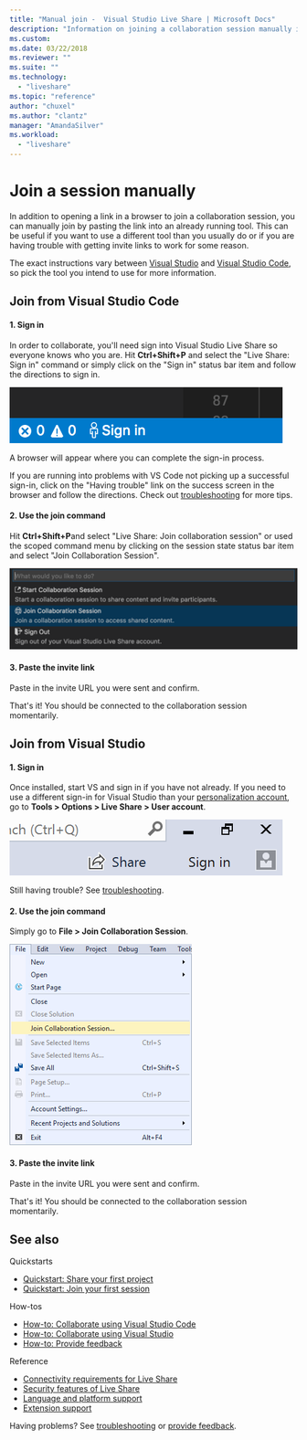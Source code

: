 ```yaml
---
title: "Manual join -  Visual Studio Live Share | Microsoft Docs"
description: "Information on joining a collaboration session manually in Visual Studio Live share."
ms.custom:
ms.date: 03/22/2018
ms.reviewer: ""
ms.suite: ""
ms.technology: 
  - "liveshare"
ms.topic: "reference"
author: "chuxel"
ms.author: "clantz"
manager: "AmandaSilver"
ms.workload: 
  - "liveshare"
---
```

# Join a session manually

In addition to opening a link in a browser to join a collaboration session, you can manually join by pasting the link into an already running tool. This can be useful if you want to use a different tool than you usually do or if you are having trouble with getting invite links to work for some reason.

The exact instructions vary between [Visual Studio](#join-from-visual-studio) and [Visual Studio Code](#join-from-visual-studio-code), so pick the tool you intend to use for more information.

## Join from Visual Studio Code

#### 1. Sign in

In order to collaborate, you'll need sign into Visual Studio Live Share so everyone knows who you are. Hit **Ctrl+Shift+P** and select the "Live Share: Sign in" command or simply click on the "Sign in" status bar item and follow the directions to sign in.

 ![VS Code Download](../media/vscode-sign-in-button.png)

A browser will appear where you can complete the sign-in process.

If you are running into problems with VS Code not picking up a successful sign-in, click on the "Having trouble" link on the success screen in the browser and follow the directions. Check out [troubleshooting](../troubleshooting.md#sign-in) for more tips.

#### 2. Use the join command

Hit **Ctrl+Shift+P**and select "Live Share: Join collaboration session" or used the scoped command menu by clicking on the session state status bar item and select "Join Collaboration Session".

![Join scoped command menu item](../media/vscode-join.png)

#### 3. Paste the invite link

Paste in the invite URL you were sent and confirm.

That's it! You should be connected to the collaboration session momentarily.

## Join from Visual Studio

#### 1. Sign in

Once installed, start VS and sign in if you have not already. If you need to use a different sign-in for Visual Studio than your [personalization account](https://docs.microsoft.com/en-us/visualstudio/ide/signing-in-to-visual-studio), go to **Tools &gt; Options &gt; Live Share &gt; User account**.

![VS sign in](../media/vs-sign-in-button.png)

Still having trouble? See [troubleshooting](../troubleshooting.md#sign-in).

#### 2. Use the join command

Simply go to **File > Join Collaboration Session**.

![VS Join menu](../media/vs-join.png)

#### 3. Paste the invite link

Paste in the invite URL you were sent and confirm.

That's it! You should be connected to the collaboration session momentarily.

## See also

Quickstarts

- [Quickstart: Share your first project](../quickstart/share.md)
- [Quickstart: Join your first session](../quickstart/join.md)

How-tos

- [How-to: Collaborate using Visual Studio Code](../use/vscode.md)
- [How-to: Collaborate using Visual Studio](../use/vscode.md)
- [How-to: Provide feedback](../support.md)

Reference

- [Connectivity requirements for Live Share](connectivity.md)
- [Security features of Live Share](security.md)
- [Language and platform support](platform-support.md)
- [Extension support](extensions.md)

Having problems? See [troubleshooting](../troubleshooting.md) or [provide feedback](../support.md).
